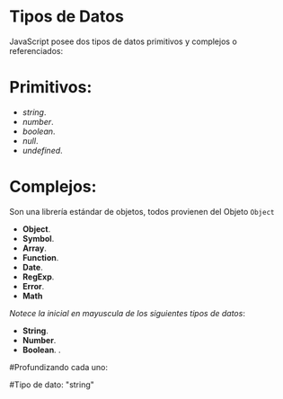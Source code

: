 # Tipos de Datos

JavaScript posee dos tipos de datos primitivos y complejos o referenciados:

# Primitivos:

- *string*.
- *number*.
- *boolean*.
- *null*.
- *undefined*.

# Complejos:
Son una librería estándar de objetos, todos provienen del Objeto ```Object```

- **Object**.
- **Symbol**.
- **Array**.
- **Function**.
- **Date**.
- **RegExp**.
- **Error**.
- **Math**

*Notece la inicial en mayuscula de los siguientes tipos de datos*:

- **String**.
- **Number**.
- **Boolean**.
.

#Profundizando cada uno:

#Tipo de dato: "string"
